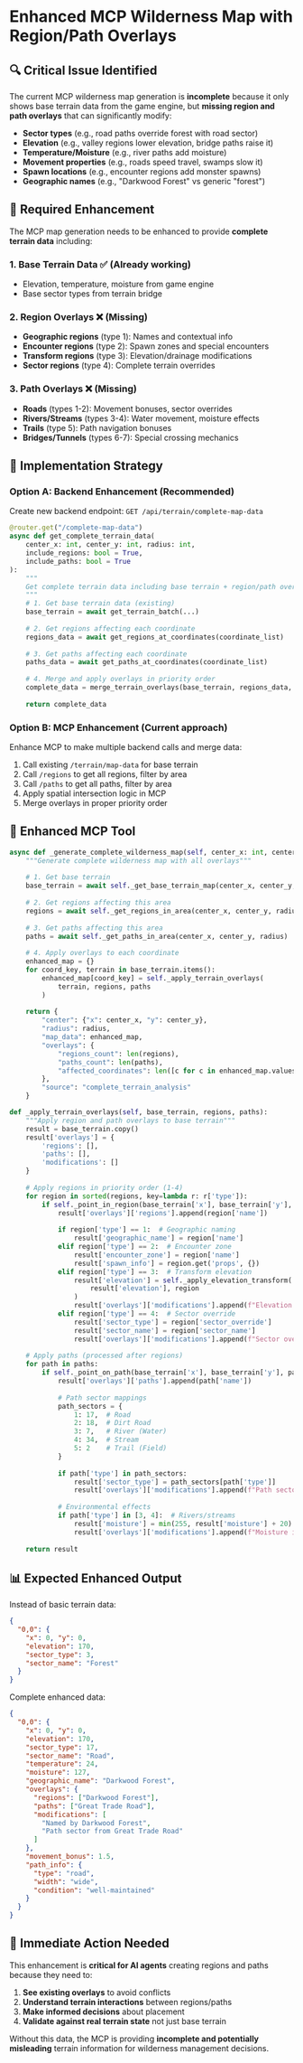 # Enhanced MCP Wilderness Map with Region/Path Overlays

## 🔍 **Critical Issue Identified**

The current MCP wilderness map generation is **incomplete** because it only shows base terrain data from the game engine, but **missing region and path overlays** that can significantly modify:

- **Sector types** (e.g., road paths override forest with road sector)
- **Elevation** (e.g., valley regions lower elevation, bridge paths raise it)
- **Temperature/Moisture** (e.g., river paths add moisture)
- **Movement properties** (e.g., roads speed travel, swamps slow it)
- **Spawn locations** (e.g., encounter regions add monster spawns)
- **Geographic names** (e.g., "Darkwood Forest" vs generic "forest")

## 🎯 **Required Enhancement**

The MCP map generation needs to be enhanced to provide **complete terrain data** including:

### **1. Base Terrain Data** ✅ (Already working)
- Elevation, temperature, moisture from game engine
- Base sector types from terrain bridge

### **2. Region Overlays** ❌ (Missing)
- **Geographic regions** (type 1): Names and contextual info
- **Encounter regions** (type 2): Spawn zones and special encounters  
- **Transform regions** (type 3): Elevation/drainage modifications
- **Sector regions** (type 4): Complete terrain overrides

### **3. Path Overlays** ❌ (Missing)
- **Roads** (types 1-2): Movement bonuses, sector overrides
- **Rivers/Streams** (types 3-4): Water movement, moisture effects
- **Trails** (type 5): Path navigation bonuses
- **Bridges/Tunnels** (types 6-7): Special crossing mechanics

## 🔧 **Implementation Strategy**

### **Option A: Backend Enhancement** (Recommended)
Create new backend endpoint: `GET /api/terrain/complete-map-data`

```python
@router.get("/complete-map-data")
async def get_complete_terrain_data(
    center_x: int, center_y: int, radius: int,
    include_regions: bool = True,
    include_paths: bool = True
):
    """
    Get complete terrain data including base terrain + region/path overlays
    """
    # 1. Get base terrain data (existing)
    base_terrain = await get_terrain_batch(...)
    
    # 2. Get regions affecting each coordinate
    regions_data = await get_regions_at_coordinates(coordinate_list)
    
    # 3. Get paths affecting each coordinate  
    paths_data = await get_paths_at_coordinates(coordinate_list)
    
    # 4. Merge and apply overlays in priority order
    complete_data = merge_terrain_overlays(base_terrain, regions_data, paths_data)
    
    return complete_data
```

### **Option B: MCP Enhancement** (Current approach)
Enhance MCP to make multiple backend calls and merge data:

1. Call existing `/terrain/map-data` for base terrain
2. Call `/regions` to get all regions, filter by area
3. Call `/paths` to get all paths, filter by area  
4. Apply spatial intersection logic in MCP
5. Merge overlays in proper priority order

## 🚀 **Enhanced MCP Tool**

```python
async def _generate_complete_wilderness_map(self, center_x: int, center_y: int, radius: int = 10):
    """Generate complete wilderness map with all overlays"""
    
    # 1. Get base terrain
    base_terrain = await self._get_base_terrain_map(center_x, center_y, radius)
    
    # 2. Get regions affecting this area
    regions = await self._get_regions_in_area(center_x, center_y, radius)
    
    # 3. Get paths affecting this area
    paths = await self._get_paths_in_area(center_x, center_y, radius)
    
    # 4. Apply overlays to each coordinate
    enhanced_map = {}
    for coord_key, terrain in base_terrain.items():
        enhanced_map[coord_key] = self._apply_terrain_overlays(
            terrain, regions, paths
        )
    
    return {
        "center": {"x": center_x, "y": center_y},
        "radius": radius,
        "map_data": enhanced_map,
        "overlays": {
            "regions_count": len(regions),
            "paths_count": len(paths),
            "affected_coordinates": len([c for c in enhanced_map.values() if c.get('overlays')])
        },
        "source": "complete_terrain_analysis"
    }

def _apply_terrain_overlays(self, base_terrain, regions, paths):
    """Apply region and path overlays to base terrain"""
    result = base_terrain.copy()
    result['overlays'] = {
        'regions': [],
        'paths': [],
        'modifications': []
    }
    
    # Apply regions in priority order (1-4)
    for region in sorted(regions, key=lambda r: r['type']):
        if self._point_in_region(base_terrain['x'], base_terrain['y'], region):
            result['overlays']['regions'].append(region['name'])
            
            if region['type'] == 1:  # Geographic naming
                result['geographic_name'] = region['name']
            elif region['type'] == 2:  # Encounter zone
                result['encounter_zone'] = region['name']
                result['spawn_info'] = region.get('props', {})
            elif region['type'] == 3:  # Transform elevation
                result['elevation'] = self._apply_elevation_transform(
                    result['elevation'], region
                )
                result['overlays']['modifications'].append(f"Elevation modified by {region['name']}")
            elif region['type'] == 4:  # Sector override
                result['sector_type'] = region['sector_override']
                result['sector_name'] = region['sector_name']
                result['overlays']['modifications'].append(f"Sector overridden by {region['name']}")
    
    # Apply paths (processed after regions)
    for path in paths:
        if self._point_on_path(base_terrain['x'], base_terrain['y'], path):
            result['overlays']['paths'].append(path['name'])
            
            # Path sector mappings
            path_sectors = {
                1: 17,  # Road
                2: 18,  # Dirt Road  
                3: 7,   # River (Water)
                4: 34,  # Stream
                5: 2    # Trail (Field)
            }
            
            if path['type'] in path_sectors:
                result['sector_type'] = path_sectors[path['type']]
                result['overlays']['modifications'].append(f"Path sector from {path['name']}")
            
            # Environmental effects
            if path['type'] in [3, 4]:  # Rivers/streams
                result['moisture'] = min(255, result['moisture'] + 20)
                result['overlays']['modifications'].append(f"Moisture increased by {path['name']}")
    
    return result
```

## 📊 **Expected Enhanced Output**

Instead of basic terrain data:
```json
{
  "0,0": {
    "x": 0, "y": 0,
    "elevation": 170,
    "sector_type": 3,
    "sector_name": "Forest"
  }
}
```

Complete enhanced data:
```json
{
  "0,0": {
    "x": 0, "y": 0,
    "elevation": 170,
    "sector_type": 17,
    "sector_name": "Road",
    "temperature": 24,
    "moisture": 127,
    "geographic_name": "Darkwood Forest",
    "overlays": {
      "regions": ["Darkwood Forest"],
      "paths": ["Great Trade Road"],
      "modifications": [
        "Named by Darkwood Forest",
        "Path sector from Great Trade Road"
      ]
    },
    "movement_bonus": 1.5,
    "path_info": {
      "type": "road",
      "width": "wide",
      "condition": "well-maintained"
    }
  }
}
```

## 🎯 **Immediate Action Needed**

This enhancement is **critical for AI agents** creating regions and paths because they need to:

1. **See existing overlays** to avoid conflicts
2. **Understand terrain interactions** between regions/paths
3. **Make informed decisions** about placement
4. **Validate against real terrain state** not just base terrain

Without this data, the MCP is providing **incomplete and potentially misleading** terrain information for wilderness management decisions.
